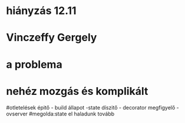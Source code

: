 # hiányzás 12.11 
# Vinczeffy Gergely
# a problema 
# nehéz mozgás és komplikált 
#otletelések
épitő - build 
állapot -state 
díszitő - decorator
megfigyelő - ovserver 
#megolda:state el haladunk tovább 
